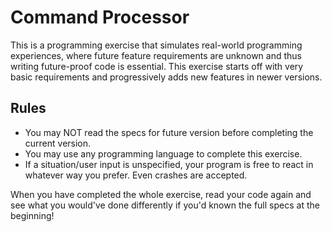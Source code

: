 # Command Processor

This is a programming exercise that simulates real-world programming experiences, where future feature requirements are unknown
and thus writing future-proof code is essential. This exercise starts off with very basic requirements and progressively adds
new features in newer versions.

## Rules

- You may NOT read the specs for future version before completing the current version.
- You may use any programming language to complete this exercise.
- If a situation/user input is unspecified, your program is free to react in whatever way you prefer. Even crashes are accepted.

When you have completed the whole exercise, read your code again and see what you would've done differently if you'd known the
full specs at the beginning!
